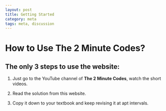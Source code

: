 ```yaml
---
layout: post
title: Getting Started
category: meta
tags: meta, discussion
---
```


# How to Use The 2 Minute Codes?

## The only 3 steps to use the website:

1. Just go to the YouTube channel of **The 2 Minute Codes**, watch the short videos.

2. Read the solution from this website.

3. Copy it down to your textbook and keep revising it at apt intervals.